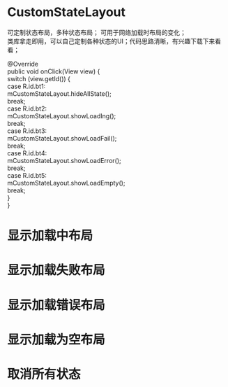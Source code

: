 # CustomStateLayout
可定制状态布局，多种状态布局； 可用于网络加载时布局的变化；  
 类库拿走即用，可以自己定制各种状态的UI；代码思路清晰，有兴趣下载下来看看；  

   @Override  
    public void onClick(View view) {  
        switch (view.getId()) {  
            case R.id.bt1:  
                mCustomStateLayout.hideAllState();  
                break;  
            case R.id.bt2:  
                mCustomStateLayout.showLoadIng();  
                break;  
            case R.id.bt3:  
                mCustomStateLayout.showLoadFail();  
                break;  
            case R.id.bt4:  
                mCustomStateLayout.showLoadError();  
                break;  
            case R.id.bt5:  
                mCustomStateLayout.showLoadEmpty();  
                break;  
        }  
    }  
# 显示加载中布局
# 显示加载失败布局
# 显示加载错误布局
# 显示加载为空布局
# 取消所有状态
    
